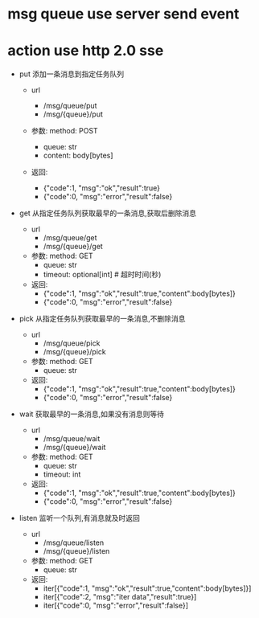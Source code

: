 # msg queue use server send event

# action use http 2.0 sse
- put 添加一条消息到指定任务队列
    - url
        - /msg/queue/put
        - /msg/{queue}/put

    - 参数: method: POST
        - queue: str
        - content: body[bytes]
    - 返回:
        - {"code":1, "msg":"ok","result":true}
        - {"code":0, "msg":"error","result":false}
- get 从指定任务队列获取最早的一条消息,获取后删除消息
    - url
        - /msg/queue/get
        - /msg/{queue}/get
    - 参数: method: GET
        - queue: str
        - timeout: optional[int] # 超时时间(秒)
    - 返回:
        - {"code":1, "msg":"ok","result":true,"content":body[bytes]}
        - {"code":0, "msg":"error","result":false}

- pick 从指定任务队列获取最早的一条消息,不删除消息
    - url
        - /msg/queue/pick
        - /msg/{queue}/pick
    - 参数: method: GET
        - queue: str
    - 返回:
        - {"code":1, "msg":"ok","result":true,"content":body[bytes]}
        - {"code":0, "msg":"error","result":false}

- wait 获取最早的一条消息,如果没有消息则等待
    - url
        - /msg/queue/wait
        - /msg/{queue}/wait
    - 参数: method: GET
        - queue: str
        - timeout: int
    - 返回:
        - {"code":1, "msg":"ok","result":true,"content":body[bytes]}
        - {"code":0, "msg":"error","result":false}

- listen 监听一个队列,有消息就及时返回
    - url
        - /msg/queue/listen
        - /msg/{queue}/listen
    - 参数: method: GET
        - queue: str
    - 返回:
        - iter[{"code":1, "msg":"ok","result":true,"content":body[bytes]}]
        - iter[{"code":2, "msg":"iter data","result":true}]
        - iter[{"code":0, "msg":"error","result":false}]